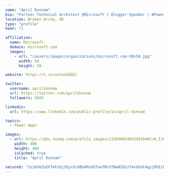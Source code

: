 ```yaml
---
name: "April Dunnam"
bio: "Partner Technical Architect @Microsoft | Blogger-Speaker | #PowerApps, #PowerAutomate, #Office365, #SharePoint | #WIT | #Karaoke Queen"
location: Broken Arrow, OK
type: "profile"
heat: 71

affiliation:
  name: Microsoft
  domain: microsoft.com
  images:
    - url: "/assets/images/organizations/microsoft.com-50x50.jpg"
      width: 50
      height: 50

website: https://t.co/enJuiGEQZc

twitter:
  username: aprildunnam
  url: https://twitter.com/aprildunnam
  followers: 5683

linkedin:
  url: https://www.linkedin.com/public-profile/in/april-dunnam

topics:
  - Power Apps

images:
  - url: https://pbs.twimg.com/profile_images/1326986540329918465/W_IJ6Ih2_400x400.jpg
    width: 400
    height: 400
    isCached: true
    title: "April Dunnam"

secured: "Sz2mV6ZoEFf4FubjSEy+5L8BU4MsDUTneTRn3fBwNZkbJ7m+GEmFAqyjMhEiNPTmjhKW93J5dRlmiVM+GOtnS7GXsUxzELcKRTmZld+xqePB1+XwywNPgJRbZ7RqB+tBJqlT0v1cQcZcQiBR2Zbg0H1560qVbFqIM8Bt3o6saoL1txS9tG7J1d3MC6MUPJcXHla34Fe2fSRC1wruBYG/9rJ4iZ1VvnVQ8h0LTX6vfq/+7s/l5NG6EKrD2Ir7nJKRHDXCHbXMf3iCL6BV+tlCh9kRPxwoizj0RAdeIzSB3jEE3yawnSPeN7LalSGafbapODvR4Zl6+6NiKxHK9Gxm77dQlVIq2+fuXiS/fEfhLD4j7HVRRzLCqtrfpLKW2gi5s+1auHgGK+6jItbGYYCoGLuGvV2wz0SmbO4DoyA4Gao=;i5iHMm8/QfgnECMuGcoDAQ=="
---
```


